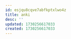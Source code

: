 ```yaml
---
id: esjqu8cqve7abfkptxlwo4z
title: anki
desc: ''
updated: 1730256617033
created: 1730256617033
---
```


